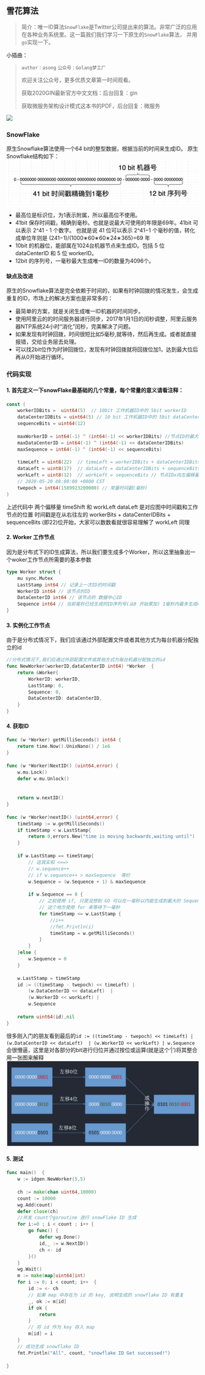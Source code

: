 ## 雪花算法

> 简介：唯一ID算法`SnowFlake`是Twitter公司提出来的算法。非常广泛的应用在各种业务系统里。这一篇我们我们学习一下原生的`SnowFlake`算法，
> 并用`go`实现一下。

小插曲：

> `author：asong`   `公众号：Golang梦工厂`
>
> 欢迎关注公众号，更多优质文章第一时间观看。
>
> 获取2020GIN最新官方中文文档：后台回复：gin
>
> 获取微服务架构设计模式这本书的PDF，后台回复：微服务

![](https://song-oss.oss-cn-beijing.aliyuncs.com/wx/qrcode_for_gh_efed4775ba73_258.jpg)


### SnowFlake

原生Snowflake算法使用一个64 bit的整型数据，根据当前的时间来生成ID。 原生Snowflake结构如下：
![](./snowFlake.png)

- 最高位是标识位，为1表示附属，所以最高位不使用。
- 41bit 保存时间戳，精确到毫秒。也就是说最大可使用的年限是69年。41bit 可以表示 2^41 - 1  个数字。
也就是说 41 位可以表示 2^41−1 个毫秒的值，转化成单位年则是 (241−1)/(1000∗60∗60∗24∗365)=69 年
- 10bit 的机器位，能部属在1024台机器节点来生成ID。包括 5 位 dataCenterID 和 5 位 workerID。
- 12bit 的序列号，一毫秒最大生成唯一ID的数量为4096个。


#### 缺点及改进

原生的Snowflake算法是完全依赖于时间的，如果有时钟回拨的情况发生，会生成重复的ID，市场上的解决方案也是非常多的：

- 最简单的方案，就是关闭生成唯一ID机器的时间同步。
- 使用阿里云的的时间服务器进行同步，2017年1月1日的闰秒调整，阿里云服务器NTP系统24小时“消化”闰秒，完美解决了问题。
- 如果发现有时钟回拨，时间很短比如5毫秒,就等待，然后再生成。或者就直接报错，交给业务层去处理。
- 可以找2bit位作为时钟回拨位，发现有时钟回拨就将回拨位加1，达到最大位后再从0开始进行循环。


### 代码实现

#### 1. 首先定义一下snowFlake最基础的几个常量，每个常量的意义请看注释：

```go
const (
	workerIDBits =  uint64(5)  // 10bit 工作机器ID中的 5bit workerID
	dataCenterIDBits = uint64(5) // 10 bit 工作机器ID中的 5bit dataCenterID
	sequenceBits = uint64(12)

	maxWorkerID = int64(-1) ^ (int64(-1) << workerIDBits) //节点ID的最大值 用于防止溢出
	maxDataCenterID = int64(-1) ^ (int64(-1) << dataCenterIDBits)
	maxSequence = int64(-1) ^ (int64(-1) << sequenceBits)

	timeLeft = uint8(22)  // timeLeft = workerIDBits + dataCenterIDBits + sequenceBits // 时间戳向左偏移量
	dataLeft = uint8(17)  // dataLeft = dataCenterIDBits + sequenceBits
	workLeft = uint8(12)  // workLeft = sequenceBits // 节点IDx向左偏移量
	// 2020-05-20 08:00:00 +0800 CST
	twepoch = int64(1589923200000) // 常量时间戳(毫秒)
)

```
上述代码中 两个偏移量 timeShift 和 workLeft dataLeft 是对应图中时间戳和工作节点的位置
时间戳是在从右往左的 workerBits + dataCenterIDBits + sequenceBits (即22)位开始，大家可以数数看就很容易理解了
workLeft 同理

#### 2. Worker 工作节点

因为是分布式下的ID生成算法，所以我们要生成多个Worker，所以这里抽象出一个woker工作节点所需要的基本参数

```go
type Worker struct {
	mu sync.Mutex
	LastStamp int64 // 记录上一次ID的时间戳
	WorkerID int64 // 该节点的ID
	DataCenterID int64 // 该节点的 数据中心ID
	Sequence int64 // 当前毫秒已经生成的ID序列号(从0 开始累加) 1毫秒内最多生成4096个ID
}
```

#### 3. 实例化工作节点

由于是分布式情况下，我们应该通过外部配置文件或者其他方式为每台机器分配独立的id

```go
//分布式情况下,我们应通过外部配置文件或其他方式为每台机器分配独立的id
func NewWorker(workerID,dataCenterID int64) *Worker  {
	return &Worker{
		WorkerID: workerID,
		LastStamp: 0,
		Sequence: 0,
		DataCenterID: dataCenterID,
	}
}
```

#### 4. 获取ID

```go
func (w *Worker) getMilliSeconds() int64 {
	return time.Now().UnixNano() / 1e6
}

func (w *Worker)NextID() (uint64,error) {
	w.mu.Lock()
	defer w.mu.Unlock()


	return w.nextID()
}

func (w *Worker)nextID() (uint64,error) {
	timeStamp := w.getMilliSeconds()
	if timeStamp < w.LastStamp{
		return 0,errors.New("time is moving backwards,waiting until")
	}

	if w.LastStamp == timeStamp{
		// 这其实和 <==>
		// w.sequence++
		// if w.sequence++ > maxSequence  等价
		w.Sequence = (w.Sequence + 1) & maxSequence

		if w.Sequence == 0 {
			// 之前使用 if, 只是没想到 GO 可以在一毫秒以内能生成到最大的 Sequence, 那样就会导致很多重复的
			// 这个地方使用 for 来等待下一毫秒
			for timeStamp <= w.LastStamp {
				//i++
				//fmt.Println(i)
				timeStamp = w.getMilliSeconds()
			}
		}
	}else {
		w.Sequence = 0
	}

	w.LastStamp = timeStamp
	id := ((timeStamp - twepoch) << timeLeft) |
		(w.DataCenterID << dataLeft)  |
		(w.WorkerID << workLeft) |
		w.Sequence

	return uint64(id),nil
}
```

很多刚入门的朋友看到最后的`id := ((timeStamp - twepoch) << timeLeft) |
              		(w.DataCenterID << dataLeft)  |
              		(w.WorkerID << workLeft) |
              		w.Sequence`
会很懵逼，这里是对各部分的bit进行归位并通过按位或运算(就是这个‘|’)将其整合
     用一张图来解释
     ![](bit.png)



#### 5. 测试

```go
func main()  {
	w := idgen.NewWorker(5,5)

	ch := make(chan uint64,10000)
	count := 10000
	wg.Add(count)
	defer close(ch)
	//并发 count个goroutine 进行 snowFlake ID 生成
	for i:=0 ; i < count ; i++ {
		go func() {
			defer wg.Done()
			id,_ := w.NextID()
			ch <- id
		}()
	}
	wg.Wait()
	m := make(map[uint64]int)
	for i := 0; i < count; i++  {
		id := <- ch
		// 如果 map 中存在为 id 的 key, 说明生成的 snowflake ID 有重复
		_, ok := m[id]
		if ok {
			return
		}
		// 将 id 作为 key 存入 map
		m[id] = i
	}
	// 成功生成 snowflake ID
	fmt.Println("All", count, "snowflake ID Get successed!")

}
```